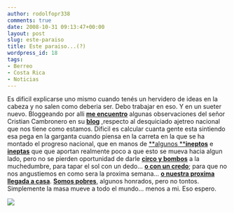 ```yaml
---
author: rodolfopr338
comments: true
date: 2008-10-31 09:13:47+00:00
layout: post
slug: este-paraiso
title: Este paraiso...(?)
wordpress_id: 18
tags:
- Berreo
- Costa Rica
- Noticias
---
```

<!-- more -->
Es dificil explicarse uno mismo cuando tenés un hervidero de ideas en la cabeza y no salen como deberia ser. Debo trabajar en eso. Y en un sueter nuevo.
Bloggeando por alli [**me encuentro**](http://www.fusildechispas.com/2008/10/13/%c2%bfes-pecado-estar-harto/) algunas observaciones del señor Cristian Cambronero en su [**blog**](http://fusildechispas.com) ,respecto al desquiciado ajetreo nacional que nos tiene como estamos.
Dificil es calcular cuanta gente esta sintiendo esa pega en la garganta cuando piensa en la carreta en la que se ha montado el progreso nacional, que en manos de [**algunos ****ineptos**](http://www.fusildechispas.com/2008/10/20/paz-con-la-naturaleza-otro-cuento-chino/) e [ **ineptas**](http://www.nacion.com/ln_ee/2008/abril/16/sucesos1499749.html) que que aportan realmente poco a que esto se mueva hacia algun lado, pero no se pierden oportunidad de darle [**circo y bombos**](http://www.nacion.com/proa/2008/octubre/19/proa1736818.html) a la muchedumbre, para tapar el sol con un dedo... [**o con un credo**](http://ameliarueda.com/nuestra-voz/2008/10/30/obispo-peca-de-credulo); para que no nos angustiemos en como sera la proxima semana... [**o nuestra proxima llegada a casa**](http://www.aldia.cr/ad_ee/2008/octubre/31/nacionales1755622.html).
[**Somos pobres**](http://nacion.com/ln_ee/2008/octubre/31/economia1756854.html), algunos honrados, pero no tontos.
Simplemente la masa mueve a todo el mundo... menos a mi.
Eso espero.

[![](http://sinjeta.files.wordpress.com/2008/10/crisispesada2.jpg)](http://sinjeta.files.wordpress.com/2008/10/crisispesada2.jpg)

